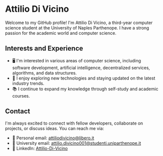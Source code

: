 # Attilio Di Vicino

Welcome to my GitHub profile! I'm Attilio Di Vicino, a third-year computer science student at the University of Naples Parthenope. I have a strong passion for the academic world and computer science.

## Interests and Experience

- 🖥️ I'm interested in various areas of computer science, including software development, artificial intelligence, decentralized services, algorithms, and data structures.
- 🌱 I enjoy exploring new technologies and staying updated on the latest industry trends.
- 📚 I continue to expand my knowledge through self-study and academic courses.

## Contact

I'm always excited to connect with fellow developers, collaborate on projects, or discuss ideas. You can reach me via:

- 📧 Personal email: attiliodivicino@libero.it
- 📧 University email: attilio.divicino001@studenti.uniparthenope.it
- 🔗 LinkedIn: [Attilio-Di-Vicino](https://www.linkedin.com/in/attilio-di-vicino-7589b417a/)

<!--
**Attilio-Di-Vicino/Attilio-Di-Vicino** is a ✨ _special_ ✨ repository because its `README.md` (this file) appears on your GitHub profile.

Here are some ideas to get you started:

- 🔭 I’m currently working on ...
- 🌱 I’m currently learning ...
- 👯 I’m looking to collaborate on ...
- 🤔 I’m looking for help with ...
- 💬 Ask me about ...
- 📫 How to reach me: ...
- 😄 Pronouns: ...
- ⚡ Fun fact: ...
-->
